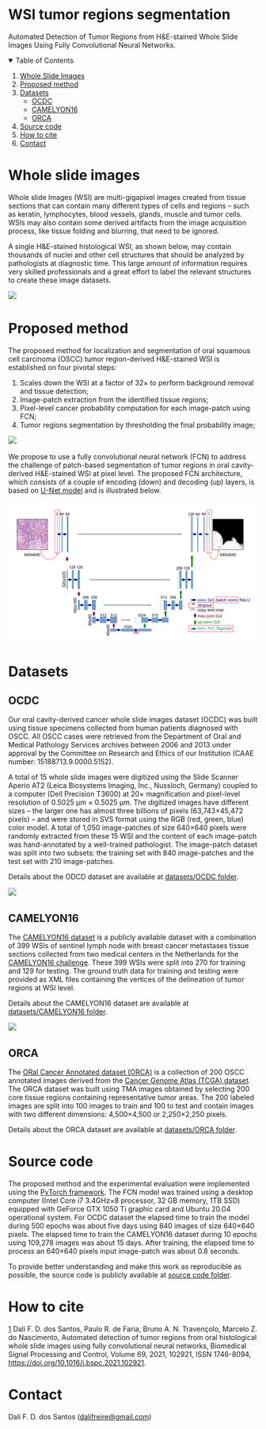 # WSI tumor regions segmentation

Automated Detection of Tumor Regions from H&amp;E-stained Whole Slide Images Using Fully Convolutional Neural Networks.

<details open="open">
  <summary>Table of Contents</summary>
  <ol>
    <li><a href="#whole-slide-images">Whole Slide Images</a></li>
    <li><a href="#proposed-method">Proposed method</a></li>
    <li>
        <a href="#datasets">Datasets</a>
        <ul>
            <li><a href="#ocdc">OCDC</a></li>
            <li><a href="#camelyon16">CAMELYON16</a></li>
            <li><a href="#orca">ORCA</a></li>
        </ul>
    </li>
    <li><a href="#source-code">Source code</a></li>
    <li><a href="#how-to-cite">How to cite</a></li>
    <li><a href="#contact">Contact</a></li>
  </ol>
</details>


# Whole slide images

Whole slide Images (WSI) are multi-gigapixel images created from tissue sections that can contain many different types of cells and regions – such as keratin, lymphocytes, blood vessels, glands, muscle and tumor cells. WSIs may also contain some derived artifacts from the image acquisition process, like tissue folding and blurring, that need to be ignored. 

A single H&E-stained histological WSI, as shown below, may contain thousands of nuclei and other cell structures that should be analyzed by pathologists at diagnostic time. This large amount of information requires very skilled professionals and a great effort to label the relevant structures to create these image datasets.

![](images/wsi.svg)


# Proposed method

The proposed method for localization and segmentation of oral squamous cell carcinoma (OSCC) tumor region-derived H&E-stained WSI is established on four pivotal steps: 
1. Scales down the WSI at a factor of 32× to perform background removal and tissue detection; 
2. Image-patch extraction from the identified tissue regions; 
3. Pixel-level cancer probability computation for each image-patch using FCN; 
4. Tumor regions segmentation by thresholding the final probability image;
 
![](images/method-overview.svg)

We propose to use a fully convolutional neural network (FCN) to address the challenge of patch-based segmentation of tumor regions in oral cavity-derived H&E-stained WSI at pixel level. The proposed FCN architecture, which consists of a couple of encoding (down) and decoding (up) layers, is based on [U-Net model](http://lmb.informatik.uni-freiburg.de/Publications/2015/RFB15a) and is illustrated below. 

![](images/proposed-network-architecture.svg)


# Datasets

## OCDC

Our oral cavity-derived cancer whole slide images dataset (OCDC) was built using tissue specimens collected from human patients diagnosed with OSCC. All OSCC cases were retrieved from the Department of Oral and Medical Pathology Services archives between 2006 and 2013 under approval by the Committee on Research and Ethics of our Institution (CAAE number: 15188713.9.0000.5152).

A total of 15 whole slide images were digitized using the Slide Scanner Aperio AT2 (Leica Biosystems Imaging, Inc., Nussloch, Germany) coupled to a computer (Dell Precision T3600) at 20× magnification and pixel-level resolution of 0.5025 μm × 0.5025 μm. The digitized images have different sizes – the larger one has almost three billions of pixels (63,743×45,472 pixels) – and were stored in SVS format using the RGB (red, green, blue) color model. A total of 1,050 image-patches of size 640×640 pixels were randomly extracted from these 15 WSI and the content of each image-patch was hand-annotated by a well-trained pathologist. The image-patch dataset was split into two subsets: the training set with 840 image-patches and the test set with 210 image-patches.

Details about the ODCD dataset are available at [datasets/OCDC folder](datasets/OCDC).

![](images/ocdc-results.svg)

## CAMELYON16
The [CAMELYON16 dataset](https://camelyon16.grand-challenge.org) is a publicly available dataset with a combination of 399 WSIs of sentinel lymph node with breast cancer metastases tissue sections collected from two medical centers in the Netherlands for the [CAMELYON16 challenge](https://doi.org/10.1001/jama.2017.14585). These 399 WSIs were split into 270 for training and 129 for testing. The ground truth data for training and testing were provided as XML files containing the vertices of the delineation of tumor regions at WSI level. 

Details about the CAMELYON16 dataset are available at [datasets/CAMELYON16 folder](datasets/CAMELYON16).

![](images/camelyon16-results.svg)

## ORCA
The [ORal Cancer Annotated dataset (ORCA)](https://sites.google.com/unibas.it/orca) is a collection of 200 OSCC annotated images derived from the [Cancer Genome Atlas (TCGA) dataset](https://www.cancer.gov/about-nci/organization/ccg/research/structural-genomics/tcga). The ORCA dataset was built using TMA images obtained by selecting 200 core tissue regions containing representative tumor areas. The 200 labeled images are split into 100 images to train and 100 to test and contain images with two different dimensions: 4,500×4,500 or 2,250×2,250 pixels.

Details about the ORCA dataset are available at [datasets/ORCA folder](datasets/ORCA).


# Source code

The proposed method and the experimental evaluation were implemented using the [PyTorch framework](https://pytorch.org/get-started/locally/). The FCN model was trained using a desktop computer (Intel Core i7 3.4GHz×8 processor, 32 GB memory, 1TB SSD) equipped with GeForce GTX 1050 Ti graphic card and Ubuntu 20.04 operational system. For OCDC dataset the elapsed time to train the model during 500 epochs was about five days using 840 images of size 640×640 pixels. The elapsed time to train the CAMELYON16 dataset during 10 epochs using 109,278 images was about 15 days. After training, the elapsed time to process an 640×640 pixels input image-patch was about 0.8 seconds.

To provide better understanding and make this work as reproducible as possible, the source code is publicly available at [source code folder](sourcecode).





# How to cite

[1](https://doi.org/10.1016/j.bspc.2021.102921) Dalí F. D. dos Santos, Paulo R. de Faria, Bruno A. N. Travençolo, Marcelo Z. do Nascimento, Automated detection of tumor regions from oral histological whole slide images using fully convolutional neural networks, Biomedical Signal Processing and Control, Volume 69, 2021, 102921, ISSN 1746-8094, https://doi.org/10.1016/j.bspc.2021.102921.



# Contact

Dalí F. D. dos Santos (dalifreire@gmail.com)